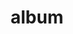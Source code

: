 ---
layout: album
resource: facebook
title: "album"
description: "masonry"
active: gallery
header-img: "img/gallery-bg.jpg"
album-title: "my 9th album"
images:
  - image_path: HQT/VayDai (7)/856133023225956_448503460_856133639892561_736650536545523508_n.jpg
  - image_path: HQT/VayDai (7)/856133039892621_448663208_856133649892560_3725721262982161411_n.jpg
  - image_path: HQT/VayDai (7)/856133059892619_448627421_856133676559224_5904831984549686873_n.jpg
  - image_path: HQT/VayDai (7)/922972696541988_461279519_922972993208625_7860929775282106833_n.jpg
  - image_path: HQT/VayDai (7)/922972713208653_461264684_922973006541957_5186955098749373328_n.jpg
  - image_path: HQT/VayDai (7)/957097056462885_461431893_922198983286026_5593105000971226174_n.jpg
  - image_path: HQT/VayDai (7)/957097056462885_461488203_923823866456871_5333542563578950089_n.jpg
  - image_path: HQT/VayDai (7)/957097056462885_461783358_926188042887120_452323673497598263_n.jpg
  - image_path: HQT/VayDai (7)/957097056462885_466077855_957097289796195_831211735908759079_n.jpg
  - image_path: HQT/VayDai (7)/957097113129546_466736592_957097323129525_8939624623052103784_n.jpg
  - image_path: HQT/VayDai (7)/966955195477071_468324037_966957092143548_6668088803100847731_n.jpg
  - image_path: HQT/VayDai (7)/966955195477071_468330731_966956375476953_8358003564565113703_n.jpg
  - image_path: HQT/VayDai (7)/966955205477070_468504932_966957105476880_638148018948476009_n.jpg
---